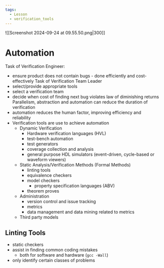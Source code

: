 ```yaml
---
tags:
  - Lesson
  - verification_tools
---
```

![[Screenshot 2024-09-24 at 09.55.50.png|300]]
# Automation
Task of Verification Engineer:
- ensure product does not contain bugs - done efficiently and cost-effectively
Task of Verification Team Leader
- select/provide appropriate tools
- select a verification team
- decide when cost of finding next bug violates law of diminishing returns
Parallelism, abstraction and automation can reduce the duration of verification
- automation reduces the human factor, improving efficiency and reliability
- Verification tools are use to achieve automation
	- Dynamic Verification
		- Hardware verification languages (HVL)
		- test-bench automation
		- test generators
		- coverage collection and analysis
		- general purpose HDL simulators (event-driven, cycle-based or waveform viewers)
	- Static Analysis/Verification Methods (Formal Methods)
		- linting tools
		- equivalence checkers
		- model checkers
			- property specification languages (ABV)
		- theorem proves
	- Administration
		- version control and issue tracking
		- metrics
		- data management and data mining related to metrics
	- Third party models
## Linting Tools
- static checkers
- assist in finding common coding mistakes
	- both for software and hardware (`gcc -Wall`)
- only identify certain classes of problems